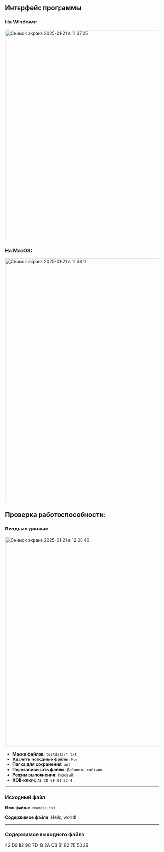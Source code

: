 
## Интерфейс программы

### На Windows:
<p></p>
<img width="687" alt="Снимок экрана 2025-01-21 в 11 37 25" src="https://github.com/user-attachments/assets/35363e85-9d43-4b5f-8d70-4a67aa67c2bb" />
<p></p>

### На MacOS:
<p></p>
<img width="797" alt="Снимок экрана 2025-01-21 в 11 38 11" src="https://github.com/user-attachments/assets/1f7e36d9-9848-4cc7-af5c-c0337cbfc848" />
<p></p>

## Проверка работоспособности:
<p></p>

### Входные данные
<img width="687" alt="Снимок экрана 2025-01-21 в 12 00 40" src="https://github.com/user-attachments/assets/153707fc-392d-410c-aabc-cf35d0701a5a" />

- **Маска файлов:** `testdata/*.txt`
- **Удалять исходные файлы:** `Нет`
- **Папка для сохранения:** `out`
- **Перезаписывать файлы:** `Добавить счётчик`
- **Режим выполнения:** `Разовый`
- **XOR-ключ:** `AB CD EF 01 23 4`

---

### Исходный файл

**Имя файла:** `example.txt`

**Содержимое файла:**
Hello, world!

---

### Содержимое выходного файла

42 D9 B2 9C 7D 18 2A CB B1 82 7E 50 2B
